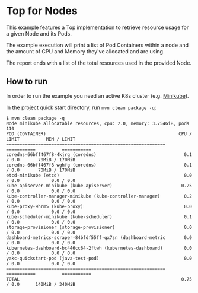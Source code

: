 # Top for Nodes 

This example features a Top implementation to retrieve resource usage for a given Node and its Pods.

The example execution will print a list of Pod Containers within a node and the amount of CPU and
Memory they've allocated and are using.

The report ends with a list of the total resources used in the provided Node.

## How to run

In order to run the example you need an active K8s cluster
(e.g. [Minikube](https://kubernetes.io/docs/setup/learning-environment/minikube/)).

In the project quick start directory, run `mvn clean package -q`:

```shell script
$ mvn clean package -q
Node minikube allocatable resources, cpu: 2.0, memory: 3.754GiB, pods 110
POD (CONTAINER)                                                  CPU / LIMIT          MEM / LIMIT
============================================================     ===========          ===========
coredns-66bff467f8-4kjrg (coredns)                                 0.1 / 0.0       70MiB / 170MiB
coredns-66bff467f8-wghfg (coredns)                                 0.1 / 0.0       70MiB / 170MiB
etcd-minikube (etcd)                                               0.0 / 0.0            0.0 / 0.0
kube-apiserver-minikube (kube-apiserver)                          0.25 / 0.0            0.0 / 0.0
kube-controller-manager-minikube (kube-controller-manager)         0.2 / 0.0            0.0 / 0.0
kube-proxy-9hrm5 (kube-proxy)                                      0.0 / 0.0            0.0 / 0.0
kube-scheduler-minikube (kube-scheduler)                           0.1 / 0.0            0.0 / 0.0
storage-provisioner (storage-provisioner)                          0.0 / 0.0            0.0 / 0.0
dashboard-metrics-scraper-84bfdf55ff-qx7sn (dashboard-metric       0.0 / 0.0            0.0 / 0.0
kubernetes-dashboard-bc446cc64-2ftwh (kubernetes-dashboard)        0.0 / 0.0            0.0 / 0.0
yakc-quickstart-pod (java-test-pod)                                0.0 / 0.0            0.0 / 0.0
============================================================     ===========          ===========
TOTAL                                                             0.75 / 0.0      140MiB / 340MiB
```
